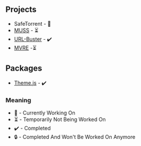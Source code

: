 ## Projects

- SafeTorrent - 🌱
- [MUSS](https://github.com/PedroSilva8/MUSS-Web) - ⏳
- [URL-Buster](https://github.com/PedroSilva8/UrlBuster) - ✔️
- [MVRE](https://github.com/PedroSilva8/MVRE) -⏳

## Packages

- [Theme.js](https://github.com/PedroSilva8/theme.js/tree/main) - ✔️

### Meaning

- 🌱 - Currently Working On
- ⏳ - Temporarily Not Being Worked On
- ✔️ - Completed
- 🔒 - Completed And Won't Be Worked On Anymore

<!--
**PedroSilva8/PedroSilva8** is a ✨ _special_ ✨ repository because its `README.md` (this file) appears on your GitHub profile.

Here are some ideas to get you started:

- 🔭 I’m currently working on ...
- 🌱 I’m currently learning ...
- 👯 I’m looking to collaborate on ...![1f44b](https://user-images.githubusercontent.com/24511224/148416064-5555e061-f060-47c8-8869-d5594aa5419e.png)

- 🤔 I’m looking for help with ...
- 💬 Ask me about ...
- 📫 How to reach me: ...
- 😄 Pronouns: ...
- ⚡ Fun fact: ...
-->

